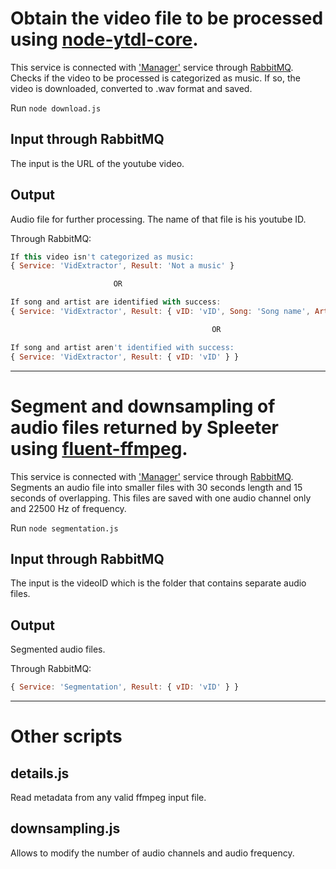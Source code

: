 # Obtain the video file to be processed using [node-ytdl-core](https://www.npmjs.com/package/ytdl-core).

This service is connected with ['Manager'](https://github.com/mer-team/Tests/blob/rabbit-manager/Manager/manager.js) service through [RabbitMQ](https://www.rabbitmq.com/). 
Checks if the video to be processed is categorized as music. If so, the video is downloaded, converted to .wav format and saved.


Run `node download.js`

## Input through RabbitMQ

The input is the URL of the youtube video.

## Output

Audio file for further processing. The name of that file is his youtube ID.

Through RabbitMQ:
```javascript
If this video isn't categorized as music:
{ Service: 'VidExtractor', Result: 'Not a music' }

                       OR                       

If song and artist are identified with success:
{ Service: 'VidExtractor', Result: { vID: 'vID', Song: 'Song name', Artist: 'Artist name' } }

                                             OR                                              

If song and artist aren't identified with success:
{ Service: 'VidExtractor', Result: { vID: 'vID' } }
```

---

# Segment and downsampling of audio files returned by Spleeter using [fluent-ffmpeg](https://www.npmjs.com/package/fluent-ffmpeg).

This service is connected with ['Manager'](https://github.com/mer-team/Tests/blob/rabbit-manager/Manager/manager.js) service through [RabbitMQ](https://www.rabbitmq.com/). 
Segments an audio file into smaller files with 30 seconds length and 15 seconds of overlapping. This files are saved with one audio channel only and 22500 Hz of frequency.

Run `node segmentation.js`

## Input through RabbitMQ

The input is the videoID which is the folder that contains separate audio files.

## Output

Segmented audio files.

Through RabbitMQ:
```javascript
{ Service: 'Segmentation', Result: { vID: 'vID' } }
```
---
# Other scripts
## details.js

Read metadata from any valid ffmpeg input file.

## downsampling.js

Allows to modify the number of audio channels and audio frequency.